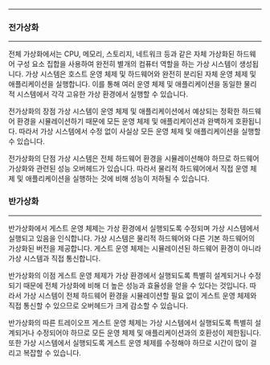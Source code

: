 ***

### 전가상화
*** 

전체 가상화에서는 CPU, 메모리, 스토리지, 네트워크 등과 같은 자체 가상화된 하드웨어 구성 요소 집합을 사용하여 완전히 별개의 컴퓨터 역할을 하는 가상 시스템이 생성됩니다. 
가상 시스템은 호스트 운영 체제 및 하드웨어와 완전히 분리된 자체 운영 체제 및 애플리케이션을 실행합니다. 
이를 통해 여러 운영 체제 및 애플리케이션을 동일한 물리적 시스템에서 각각 고유한 가상 환경에서 실행할 수 있습니다.  

전가상화의 장점
가상 시스템이 운영 체제 및 애플리케이션에서 예상되는 정확한 하드웨어 환경을 시뮬레이션하기 때문에 모든 운영 체제 및 애플리케이션과 완벽하게 호환됩니다.
따라서 가상 시스템에서 수정 없이 사실상 모든 운영 체제 및 애플리케이션을 실행할 수 있습니다.  

전가상화의 단점
가상 시스템은 전체 하드웨어 환경을 시뮬레이션해야 하므로 하드웨어 가상화와 관련된 성능 오버헤드가 있습니다. 
따라서 물리적 하드웨어에서 직접 운영 체제 및 애플리케이션을 실행하는 것에 비해 성능이 저하될 수 있습니다.  


### 반가상화
***

반가상화에서 게스트 운영 체제는 가상 환경에서 실행되도록 수정되며 가상 시스템에서 실행되고 있음을 인식합니다. 
가상 시스템은 물리적 하드웨어와 다른 기본 하드웨어의 가상화된 버전을 제공합니다. 
게스트 운영 체제는 시뮬레이션된 하드웨어 환경이 아니라 가상 시스템과 직접 통신합니다.  

반가상화의 이점
게스트 운영 체제가 가상 환경에서 실행되도록 특별히 설계되거나 수정되기 때문에 전체 가상화에 비해 더 높은 성능과 효율성을 얻을 수 있다는 것입니다.
따라서 가상 시스템이 전체 하드웨어 환경을 시뮬레이션할 필요 없이 게스트 운영 체제와 직접 통신할 수 있으므로 오버헤드가 크게 감소할 수 있습니다.  

반가상화의 따른 트레이오프
게스트 운영 체제는 가상 시스템에서 실행되도록 특별히 설계되거나 수정되어야 하므로 모든 운영 체제 및 애플리케이션과의 호환성이 제한됩니다. 또한 가상 시스템에서 실행되도록 게스트 운영 체제를 수정해야 하므로 시간이 많이 걸리고 복잡할 수 있습니다.  
